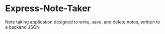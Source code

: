 # Express-Note-Taker
Note taking application designed to write, save, and delete notes, written to a backend JSON
